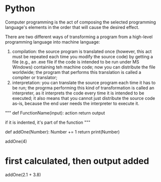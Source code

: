 # Python

Computer programming is the act of composing the selected programming language's elements in the order that will cause the desired effect.

There are two different ways of transforming a program from a high-level programming language into machine language:

1. compilation: the source program is translated once (however, this act must be repeated each time you modify the source code) by getting a file (e.g., an .exe file if the code is intended to be run under MS Windows) containing teh machine code; now you can distribute the file worldwide; the program that performs this translation is called a compiter or translator;
2. interpretation: you can translate the source program each time it has to be run; the progrma performing this kind of transformation is called an interpreter, as it interprets the code every time it is intended to be executed; it also means that you cannot just distribute the source code as-is, because the end user needs the interpreter to execute it.

"""
def FunctionName(input):
    action
    return output

if it is indented, it's part of the function
"""

def addOne(Number):
    Number += 1
    return print(Number)

addOne(4)

# first calculated, then output added

addOne(2.1 + 3.8)